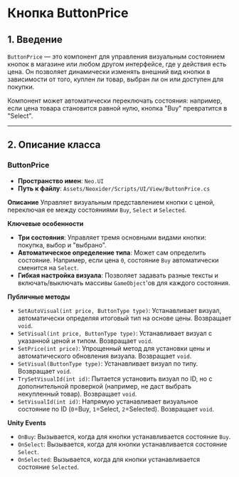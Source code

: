 # Кнопка ButtonPrice

## 1. Введение

`ButtonPrice` — это компонент для управления визуальным состоянием кнопок в магазине или любом другом интерфейсе, где у действия есть цена. Он позволяет динамически изменять внешний вид кнопки в зависимости от того, куплен ли товар, выбран ли он или доступен для покупки.

Компонент может автоматически переключать состояния: например, если цена товара становится равной нулю, кнопка "Buy" превратится в "Select".

---

## 2. Описание класса

### ButtonPrice
- **Пространство имен**: `Neo.UI`
- **Путь к файлу**: `Assets/Neoxider/Scripts/UI/View/ButtonPrice.cs`

**Описание**
Управляет визуальным представлением кнопки с ценой, переключая ее между состояниями `Buy`, `Select` и `Selected`.

**Ключевые особенности**
- **Три состояния**: Управляет тремя основными видами кнопки: покупка, выбор и "выбрано".
- **Автоматическое определение типа**: Может сам определить состояние. Например, если цена `0`, состояние `Buy` автоматически сменится на `Select`.
- **Гибкая настройка визуала**: Позволяет задавать разные тексты и включать/выключать массивы `GameObject`'ов для каждого состояния.

**Публичные методы**
- `SetAutoVisual(int price, ButtonType type)`: Устанавливает визуал, автоматически определяя итоговый тип на основе цены. Возвращает `void`.
- `SetVisual(int price, ButtonType type)`: Устанавливает визуал с указанной ценой и типом. Возвращает `void`.
- `SetPrice(int price)`: Упрощенный метод для установки цены и автоматического обновления визуала. Возвращает `void`.
- `SetVisual(ButtonType type)`: Устанавливает визуал по типу. Возвращает `void`.
- `TrySetVisualId(int id)`: Пытается установить визуал по ID, но с дополнительной проверкой (например, не даст выбрать некупленный товар). Возвращает `void`.
- `SetVisualId(int id)`: Напрямую устанавливает визуальное состояние по ID (`0`=Buy, `1`=Select, `2`=Selected). Возвращает `void`.

**Unity Events**
- `OnBuy`: Вызывается, когда для кнопки устанавливается состояние `Buy`.
- `OnSelect`: Вызывается, когда для кнопки устанавливается состояние `Select`.
- `OnSelected`: Вызывается, когда для кнопки устанавливается состояние `Selected`.
